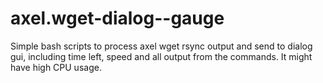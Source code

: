 # axel.wget-dialog--gauge
Simple bash scripts to process axel wget rsync output and send to dialog gui, including time left, speed and all output from the commands. 
It might have high CPU usage.
